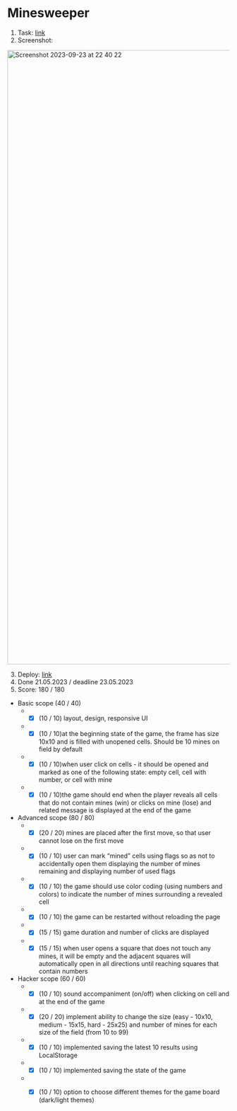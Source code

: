 # Minesweeper

1. Task: [link](https://github.com/rolling-scopes-school/tasks/blob/master/tasks/minesweeper/README.md)
2. Screenshot:
<img width="1389" alt="Screenshot 2023-09-23 at 22 40 22" src="https://github.com/Illia-Sakharau/RSSchool-JSFE2023Q1/assets/124388500/d45e8695-2972-4fac-a850-002b870537d8">

3. Deploy: [link](https://illia-sakharau.github.io/RSSchool-JSFE2023Q1/minesweeper/)
4. Done 21.05.2023 / deadline 23.05.2023
5. Score: 180 / 180
* Basic scope (40 / 40)
  - - [x] (10 / 10) layout, design, responsive UI
  - - [x]  (10 / 10)at the beginning state of the game, the frame has size 10x10 and is filled with unopened cells. Should be 10 mines on field by default
  - - [x]  (10 / 10)when user click on cells - it should be opened and marked as one of the following state: empty cell, cell with number, or cell with mine
   - - [x] (10 / 10)the game should end when the player reveals all cells that do not contain mines (win) or clicks on mine (lose) and related message is displayed at the end of the game
* Advanced scope (80 / 80)
  - - [x] (20 / 20) mines are placed after the first move, so that user cannot lose on the first move
  - - [x] (10 / 10) user can mark “mined” cells using flags so as not to accidentally open them displaying the number of mines remaining and displaying number of used flags
  - - [x] (10 / 10) the game should use color coding (using numbers and colors) to indicate the number of mines surrounding a revealed cell
  - - [x] (10 / 10) the game can be restarted without reloading the page
  - - [x] (15 / 15) game duration and number of clicks are displayed
   - - [x] (15 / 15) when user opens a square that does not touch any mines, it will be empty and the adjacent squares will automatically open in all directions until reaching squares that contain numbers
* Hacker scope (60 / 60)
  - - [x]  (10 / 10) sound accompaniment (on/off) when clicking on cell and at the end of the game
  - - [x] (20 / 20) implement ability to change the size (easy - 10x10, medium - 15x15, hard - 25x25) and number of mines for each size of the field (from 10 to 99)
  - - [x] (10 / 10) implemented saving the latest 10 results using LocalStorage
  - - [x] (10 / 10) implemented saving the state of the game
  - - [x] (10 / 10) option to choose different themes for the game board (dark/light themes)
 
